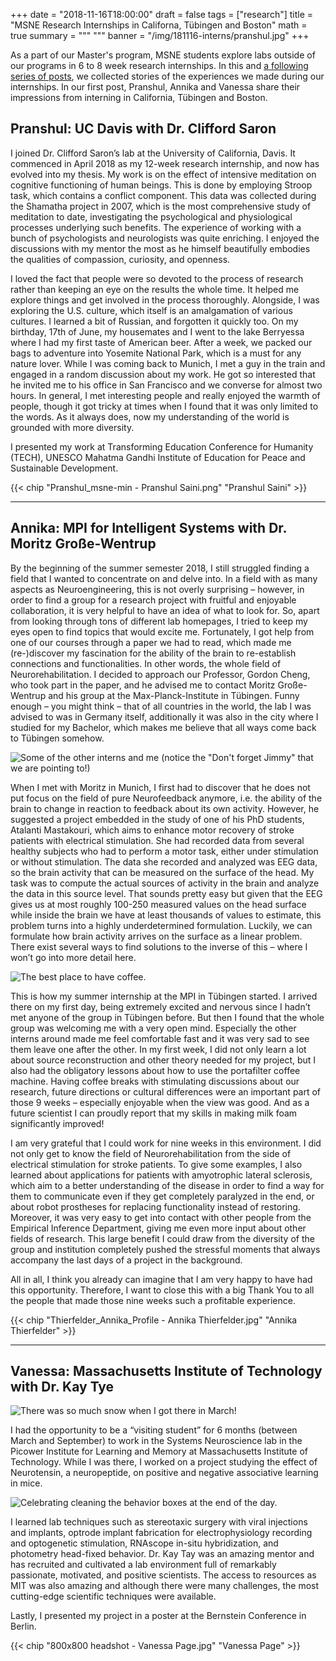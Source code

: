+++
date = "2018-11-16T18:00:00"
draft = false
tags = ["research"]
title = "MSNE Research Internships in Californa, Tübingen and Boston"
math = true
summary = """
"""
banner = "/img/181116-interns/pranshul.jpg"
+++

As a part of our Master's program, MSNE students explore labs outside of our programs in 6 to 8 week research internships.
In this and [a following series of posts](/tags/research/), we collected stories of the experiences we made during our internships.
In our first post, Pranshul, Annika and Vanessa share their impressions from interning in California, Tübingen and Boston.

## Pranshul: UC Davis with Dr. Clifford Saron

I joined Dr. Clifford Saron’s lab at the University of California, Davis. It commenced in April 2018 as my 12-week research internship, and now has evolved into my thesis. My work is on the effect of intensive meditation on cognitive functioning of human beings. This is done by employing Stroop task, which contains a conflict component. This data was collected during the Shamatha project in 2007, which is the most comprehensive study of meditation to date, investigating the psychological and physiological processes underlying such benefits. The experience of working with a bunch of psychologists and neurologists was quite enriching. I enjoyed the discussions with my mentor the most as he himself beautifully embodies the qualities of compassion, curiosity, and openness.

I loved the fact that people were so devoted to the process of research rather than keeping an eye on the results the whole time. It helped me explore things and get involved in the process thoroughly. Alongside, I was exploring the U.S. culture, which itself is an amalgamation of various cultures. I learned a bit of Russian, and forgotten it quickly too. On my birthday, 17th of June, my housemates and I went to the lake Berryessa where I had my first taste of American beer. After a week, we packed our bags to adventure into Yosemite National Park, which is a must for any nature lover. While I was coming back to Munich, I met a guy in the train and engaged in a random discussion about my work. He got so interested that he invited me to his office in San Francisco and we converse for almost two hours. In general, I met interesting people and really enjoyed the warmth of people, though it got tricky at times when I found that it was only limited to the words. As it always does, now my understanding of the world is grounded with more diversity.

I presented my work at Transforming Education Conference for Humanity (TECH),  UNESCO Mahatma Gandhi Institute of Education for Peace and Sustainable Development.


{{< chip "Pranshul_msne-min - Pranshul Saini.png" "Pranshul Saini" >}}

---

## Annika: MPI for Intelligent Systems with Dr. Moritz Große-Wentrup

By the beginning of the summer semester 2018, I still struggled finding a field that I wanted to concentrate on and delve into. In a field with as many aspects as Neuroengineering, this is not overly surprising – however, in order to find a group for a research project with fruitful and enjoyable collaboration, it is very helpful to have an idea of what to look for.
So, apart from looking through tons of different lab homepages, I tried to keep my eyes open to find topics that would excite me. Fortunately, I got help from one of our courses through a paper we had to read, which made me (re-)discover my fascination for the ability of the brain to re-establish connections and functionalities. In other words, the whole field of Neurorehabilitation. I decided to approach our Professor, Gordon Cheng, who took part in the paper, and he advised me to contact Moritz Große-Wentrup and his group at the Max-Planck-Institute in Tübingen. Funny enough – you might think – that of all countries in the world, the lab I was advised to was in Germany itself, additionally it was also in the city where I studied for my Bachelor, which makes me believe that all ways come back to Tübingen somehow.

![Some of the other interns and me (notice the "Don't forget Jimmy" that we are pointing to!)](/img/181116-interns/annika-1.jpg)

When I met with Moritz in Munich, I first had to discover that he does not put focus on the field of pure Neurofeedback anymore, i.e. the ability of the brain to change in reaction to feedback about its own activity. However, he suggested a project embedded in the study of one of his PhD students, Atalanti Mastakouri, which aims to enhance motor recovery of stroke patients with electrical stimulation. She had recorded data from several healthy subjects who had to perform a motor task, either under stimulation or without stimulation. The data she recorded and analyzed was EEG data, so the brain activity that can be measured on the surface of the head. My task was to compute the actual sources of activity in the brain and analyze the data in this source level. That sounds pretty easy but given that the EEG gives us at most roughly 100-250 measured values on the head surface while inside the brain we have at least thousands of values to estimate, this problem turns into a highly underdetermined formulation. Luckily, we can formulate how brain activity arrives on the surface as a linear problem. There exist several ways to find solutions to the inverse of this – where I won’t go into more detail here.

![The best place to have coffee.](/img/181116-interns/annika-2.jpg)

This is how my summer internship at the MPI in Tübingen started. I arrived there on my first day, being extremely excited and nervous since I hadn’t met anyone of the group in Tübingen before. But then I found that the whole group was welcoming me with a very open mind. Especially the other interns around made me feel comfortable fast and it was very sad to see them leave one after the other. In my first week, I did not only learn a lot about source reconstruction and other theory needed for my project, but I also had the obligatory lessons about how to use the portafilter coffee machine. Having coffee breaks with stimulating discussions about our research, future directions or cultural differences were an important part of those 9 weeks – especially enjoyable when the view was good. And as a future scientist I can proudly report that my skills in making milk foam significantly improved!

I am very grateful that I could work for nine weeks in this environment. I did not only get to know the field of Neurorehabilitation from the side of electrical stimulation for stroke patients. To give some examples, I also learned about applications for patients with amyotrophic lateral sclerosis, which aim to a better understanding of the disease in order to find a way for them to communicate even if they get completely paralyzed in the end, or about robot prostheses for replacing functionality instead of restoring. Moreover, it was very easy to get into contact with other people from the Empirical Inference Department, giving me even more input about other fields of research. This large benefit I could draw from the diversity of the group and institution completely pushed the stressful moments that always accompany the last days of a project in the background.

All in all, I think you already can imagine that I am very happy to have had this opportunity. Therefore, I want to close this with a big Thank You to all the people that made those nine weeks such a profitable experience.

{{< chip "Thierfelder_Annika_Profile - Annika Thierfelder.jpg" "Annika Thierfelder" >}}

---

## Vanessa: Massachusetts Institute of Technology with Dr. Kay Tye

![There was so much snow when I got there in March!](/img/181116-interns/vanessa-1.jpg)

I had the opportunity to be a “visiting student” for 6 months (between March and September) to work in the Systems Neuroscience lab in the Picower Institute for Learning and Memory at Massachusetts Institute of Technology. While I was there, I worked on a project studying the effect of Neurotensin, a neuropeptide, on positive and negative associative learning in mice.

![Celebrating cleaning the behavior boxes at the end of the day.](/img/181116-interns/vanessa-3.jpg)

I learned lab techniques such as stereotaxic surgery with viral injections and implants, optrode implant fabrication for electrophysiology recording and optogenetic stimulation, RNAscope in-situ hybridization, and photometry head-fixed behavior. Dr. Kay Tay was an amazing mentor and has recruited and cultivated a lab environment full of remarkably passionate, motivated, and positive scientists. The access to resources as MIT was also amazing and although there were many challenges, the most cutting-edge scientific techniques were available.

<!------------ ![A mouse with a headcap to protect his implant which included a headbar, electrophysiology recording electrode, optic fiber, and microdialysis probe.](/img/181116-interns/vanessa-2.png) --->
 
Lastly, I presented my project in a poster at the Bernstein Conference in Berlin.

{{< chip "800x800 headshot - Vanessa Page.jpg" "Vanessa Page" >}}
